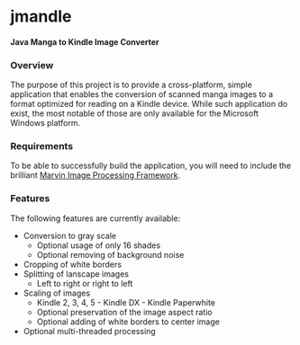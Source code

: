 # jmandle
#### Java Manga to Kindle Image Converter

### Overview

The purpose of this project is to provide a cross-platform, simple application that enables the conversion of
scanned manga images to a format optimized for reading on a Kindle device. While such application do exist, the
most notable of those are only available for the Microsoft Windows platform.


### Requirements

To be able to successfully build the application, you will need to include the brilliant
[Marvin Image Processing Framework](http://marvinproject.sourceforge.net).


### Features

The following features are currently available:

  * Conversion to gray scale
    * Optional usage of only 16 shades
    * Optional removing of background noise
  * Cropping of white borders
  * Splitting of lanscape images
    * Left to right or right to left
  * Scaling of images
    * Kindle 2, 3, 4, 5 - Kindle DX - Kindle Paperwhite
    * Optional preservation of the image aspect ratio
    * Optional adding of white borders to center image
  * Optional multi-threaded processing